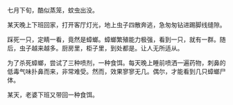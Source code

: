 七月下旬，酷似蒸笼，蚊虫出没。

某天晚上下班回家，打开客厅灯光，地上虫子四散奔逃，急匆匆钻进踢脚线缝隙。

踩死一只，定睛一看，竟然是蟑螂。蟑螂繁殖能力极强，看到一只，就有一群。随后，虫子越来越多。厨房里，柜子里，到处都是。让人无所适从。

为了杀死蟑螂，尝试了三种喷剂，一种食饵。每天晚上睡前喷洒一遍药物，刺鼻的低毒气味扑鼻而来，非常难受。然而，效果寥寥无几。偶尔，才能看到几只蟑螂尸体。

某天，老婆下班又带回一种食饵。




